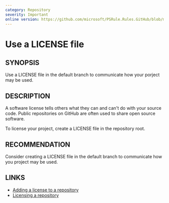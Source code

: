 ```yaml
---
category: Repository
severity: Important
online version: https://github.com/microsoft/PSRule.Rules.GitHub/blob/main/docs/en/rules/GitHub.Repo.License.md
---
```


# Use a LICENSE file

## SYNOPSIS

Use a LICENSE file in the default branch to communicate how your porject may be used.

## DESCRIPTION

A software license tells others what they can and can't do with your source code.
Public repositories on GitHub are often used to share open source software.

To license your project, create a LICENSE file in the repository root.

## RECOMMENDATION

Consider creating a LICENSE file in the default branch to communicate how you project may be used.

## LINKS

- [Adding a license to a repository](https://docs.github.com/communities/setting-up-your-project-for-healthy-contributions/adding-a-license-to-a-repository)
- [Licensing a repository](https://docs.github.com/repositories/managing-your-repositorys-settings-and-features/customizing-your-repository/licensing-a-repository)
